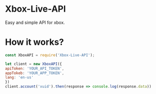 # Xbox-Live-API
Easy and simple API for xbox.

# How it works? 

```js
const XboxAPI = require('Xbox-Live-API');

let client = new XboxAPI({
apiToken: 'YOUR_API_TOKEN',
appTokeb: 'YOUR_APP_TOKEN',
lang: 'en-us'
})
client.account('xuid').then(response => console.log(response.data))
```
